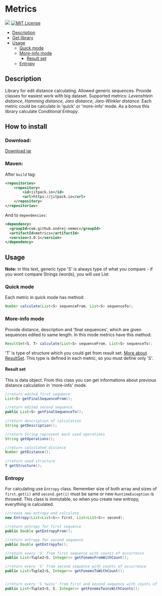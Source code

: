 # Metrics

[![](https://jitpack.io/v/ondrej-nemec/metrics.svg)](https://jitpack.io/#ondrej-nemec/metrics)
[![MIT License](http://img.shields.io/badge/license-MIT-green.svg) ](https://github.com/ondrej-nemec/metrics/LICENSE)

* [Description](#description)
* [Get library](#how-to-install)
* [Usage](#usage)
	* [Quick mode](#quick-mode)
	* [More-info mode](#more-info-mode)
		* [Result set](#result-set)
	* [Entropy](#entropy)

## Description
Library for edit distance calculating. Allowed generic sequences. Provide classes for easiest work with big dataset. Supported metrics: *Levenshtein distance*, *Hamming distance*, *Jaro distance*, *Jaro-Winkler distance*. Each metric could be calculate in 'quick' or 'more-info' mode. As a bonus this library calculate *Conditional Entropy*.
## How to install
### Download:
<a href="https://ondrej-nemec.github.io/download/metrics-3.0.1.jar" target=_blank>Download jar</a>
### Maven:

After `build` tag:
```xml
<repositories>
	<repository>
	    <id>jitpack.io</id>
	    <url>https://jitpack.io</url>
	</repository>
</repositories>
```
And to `dependencies`:
```xml
<dependency>
  <groupId>com.github.ondrej-nemec</groupId>
  <artifactId>metrics</artifactId>
  <version>3.0.1</version>
</dependency>
```

## Usage
**Note:** in this text, generic type 'S' is always type of what you compare - if you wont compare Strings (words), you will use List<Character> 
### Quick mode
Each metric in quick mode has method:
```java
Number calculate(List<S> sequenceFrom, List<S> sequenceTo);
```
### More-info mode
Provide distance, description and 'final sequences', which are given sequences edited to same length.
In this mode metrics have this method: 
```java
ResultSet<S, T> calculate(List<S> sequenceFrom, List<S> sequenceTo);
```
'T' is type of structure which you could get from result set. [More about ResultSet](#result-set). This type is defined in each metric, so you must define only 'S'.
#### Result set
This is data object. From this class you can get informations about previous distance calculation in 'more-info' mode.
```java
//return edited first sequence
List<S> getFinalSequenceFrom();

//return edited second sequence
public List<S> getFinalSequenceTo();
	
//return description of calculation
String getDescription();

//return String represent each used operations
String getOperations();

//return calculated distance
Number getDistance();
	
//return used structure
T getStructure();
```

### Entropy
For calculating use `Entropy` class. Remember size of both array and sizes of `first.get(i)` and `second.get(i)` must be same or new `RuntimeException` is throwed. This class is immutable, so when you create new entropy, everything is calculated.
```java
//create new entropy and calculate
new Entropy(List<List<S>> first, List<List<S>> second);

//return entropy for first sequence
public Double getEntropyFrom();

//return entropy for second sequence
public Double getEntropyTo();

//return every 'S' from first sequence with counts of occurrence
public List<Tuple2<S, Integer>> getFonemsFromWithCount();

//return every 'S' from second sequence with counts of occurrence
public List<Tuple2<S, Integer>> getFonemsToWithCount();


//return every 'S twins' from first and second sequence with counts of occurrence
public List<Tuple3<S, S, Integer>> getFonemsTwinsWithCounts();
```

